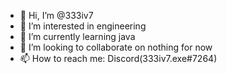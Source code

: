 - 👋 Hi, I’m @333iv7
- 👀 I’m interested in engineering
- 🌱 I’m currently learning java
- 💞️ I’m looking to collaborate on nothing for now
- 📫 How to reach me: Discord(333iv7.exe#7264)

<!---
333iv7/333iv7 is a ✨ special ✨ repository because its `README.md` (this file) appears on your GitHub profile.
You can click the Preview link to take a look at your changes.
--->
